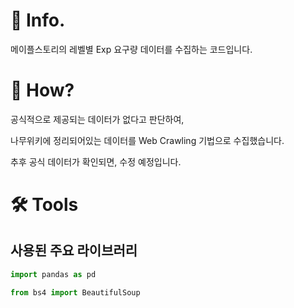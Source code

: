 # 📌 Info.
메이플스토리의 레벨별 Exp 요구량 데이터를 수집하는 코드입니다.

# 🧐 How?
공식적으로 제공되는 데이터가 없다고 판단하여,

나무위키에 정리되어있는 데이터를 Web Crawling 기법으로 수집했습니다.

추후 공식 데이터가 확인되면, 수정 예정입니다.

# 🛠️ Tools
## 사용된 주요 라이브러리

```python
import pandas as pd
```

```python
from bs4 import BeautifulSoup
```
